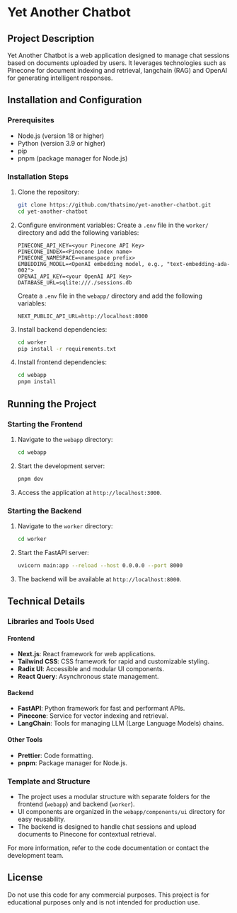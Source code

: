 # Yet Another Chatbot

## Project Description

Yet Another Chatbot is a web application designed to manage chat sessions based on documents uploaded by users. It leverages technologies such as Pinecone for document indexing and retrieval, langchain (RAG) and OpenAI for generating intelligent responses.

## Installation and Configuration

### Prerequisites

- Node.js (version 18 or higher)
- Python (version 3.9 or higher)
- pip
- pnpm (package manager for Node.js)

### Installation Steps

1. Clone the repository:

   ```bash
   git clone https://github.com/thatsimo/yet-another-chatbot.git
   cd yet-another-chatbot
   ```

2. Configure environment variables:
   Create a `.env` file in the `worker/` directory and add the following variables:

   ```env
   PINECONE_API_KEY=<your Pinecone API Key>
   PINECONE_INDEX=<Pinecone index name>
   PINECONE_NAMESPACE=<namespace prefix>
   EMBEDDING_MODEL=<OpenAI embedding model, e.g., "text-embedding-ada-002">
   OPENAI_API_KEY=<your OpenAI API Key>
   DATABASE_URL=sqlite:///./sessions.db
   ```

   Create a `.env` file in the `webapp/` directory and add the following variables:

   ```env
   NEXT_PUBLIC_API_URL=http://localhost:8000
   ```

3. Install backend dependencies:

   ```bash
   cd worker
   pip install -r requirements.txt
   ```

4. Install frontend dependencies:

   ```bash
   cd webapp
   pnpm install
   ```

## Running the Project

### Starting the Frontend

1. Navigate to the `webapp` directory:
   ```bash
   cd webapp
   ```
2. Start the development server:
   ```bash
   pnpm dev
   ```
3. Access the application at `http://localhost:3000`.

### Starting the Backend

1. Navigate to the `worker` directory:
   ```bash
   cd worker
   ```
2. Start the FastAPI server:
   ```bash
   uvicorn main:app --reload --host 0.0.0.0 --port 8000
   ```
3. The backend will be available at `http://localhost:8000`.

## Technical Details

### Libraries and Tools Used

#### Frontend

- **Next.js**: React framework for web applications.
- **Tailwind CSS**: CSS framework for rapid and customizable styling.
- **Radix UI**: Accessible and modular UI components.
- **React Query**: Asynchronous state management.

#### Backend

- **FastAPI**: Python framework for fast and performant APIs.
- **Pinecone**: Service for vector indexing and retrieval.
- **LangChain**: Tools for managing LLM (Large Language Models) chains.

#### Other Tools

- **Prettier**: Code formatting.
- **pnpm**: Package manager for Node.js.

### Template and Structure

- The project uses a modular structure with separate folders for the frontend (`webapp`) and backend (`worker`).
- UI components are organized in the `webapp/components/ui` directory for easy reusability.
- The backend is designed to handle chat sessions and upload documents to Pinecone for contextual retrieval.

For more information, refer to the code documentation or contact the development team.

## License

Do not use this code for any commercial purposes. This project is for educational purposes only and is not intended for production use.
